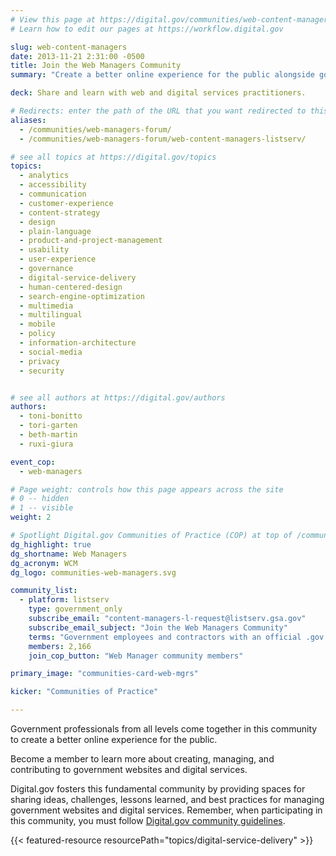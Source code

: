 ```yaml
---
# View this page at https://digital.gov/communities/web-content-managers
# Learn how to edit our pages at https://workflow.digital.gov

slug: web-content-managers
date: 2013-11-21 2:31:00 -0500
title: Join the Web Managers Community
summary: "Create a better online experience for the public alongside government web content managers."

deck: Share and learn with web and digital services practitioners.

# Redirects: enter the path of the URL that you want redirected to this page
aliases:
  - /communities/web-managers-forum/
  - /communities/web-managers-forum/web-content-managers-listserv/

# see all topics at https://digital.gov/topics
topics:
  - analytics
  - accessibility
  - communication
  - customer-experience
  - content-strategy
  - design
  - plain-language
  - product-and-project-management
  - usability
  - user-experience
  - governance
  - digital-service-delivery
  - human-centered-design
  - search-engine-optimization
  - multimedia
  - multilingual
  - mobile
  - policy
  - information-architecture
  - social-media
  - privacy
  - security


# see all authors at https://digital.gov/authors
authors:
  - toni-bonitto
  - tori-garten
  - beth-martin
  - ruxi-giura

event_cop:
  - web-managers

# Page weight: controls how this page appears across the site
# 0 -- hidden
# 1 -- visible
weight: 2

# Spotlight Digital.gov Communities of Practice (COP) at top of /communities
dg_highlight: true
dg_shortname: Web Managers
dg_acronym: WCM
dg_logo: communities-web-managers.svg

community_list:
  - platform: listserv
    type: government_only
    subscribe_email: "content-managers-l-request@listserv.gsa.gov"
    subscribe_email_subject: "Join the Web Managers Community"
    terms: "Government employees and contractors with an official .gov or .mil email are eligible to join."
    members: 2,166
    join_cop_button: "Web Manager community members"

primary_image: "communities-card-web-mgrs"

kicker: "Communities of Practice"

---
```

Government professionals from all levels come together in this community to create a better online experience for the public.

Become a member to learn more about creating, managing, and contributing to government websites and digital services.

Digital.gov fosters this fundamental community by providing spaces for sharing ideas, challenges, lessons learned, and best practices for managing government websites and digital services. Remember, when participating in this community, you must follow [Digital.gov community guidelines](https://digital.gov/communities/community-guidelines/).

{{< featured-resource resourcePath="topics/digital-service-delivery" >}}
